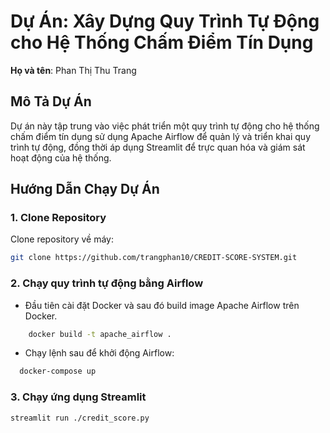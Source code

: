 # Dự Án: Xây Dựng Quy Trình Tự Động cho Hệ Thống Chấm Điểm Tín Dụng

**Họ và tên**: Phan Thị Thu Trang

## Mô Tả Dự Án

Dự án này tập trung vào việc phát triển một quy trình tự động cho hệ thống chấm điểm tín dụng sử dụng Apache Airflow để quản lý và triển khai quy trình tự động, đồng thời áp dụng Streamlit để trực quan hóa và giám sát hoạt động của hệ thống.

## Hướng Dẫn Chạy Dự Án

### 1. Clone Repository
Clone repository về máy:
```bash
git clone https://github.com/trangphan10/CREDIT-SCORE-SYSTEM.git
```
### 2. Chạy quy trình tự động bằng Airflow

- Đầu tiên cài đặt Docker và sau đó build image Apache Airflow trên Docker.
```bash
    docker build -t apache_airflow .
```
- Chạy lệnh sau để khởi động Airflow:
```bash
  docker-compose up
```

### 3. Chạy ứng dụng Streamlit
```bash
streamlit run ./credit_score.py
```

